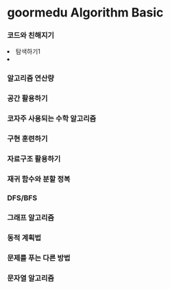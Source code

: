 
<h1> goormedu Algorithm Basic </h1>

<h3> 코드와 친해지기 </h3>

<ui>
  <li>탐색하기1<li>
</ui>

<h3> 알고리즘 연산량 </h3>

<h3> 공간 활용하기 </h3>

<h3> 코자주 사용되는 수학 알고리즘 </h3>

<h3> 구현 훈련하기 </h3>

<h3> 자료구조 활용하기 </h3>

<h3> 재귀 함수와 분할 정복 </h3>

<h3> DFS/BFS</h3>

<h3> 그래프 알고리즘 </h3>

<h3> 동적 계획법 </h3>

<h3> 문제를 푸는 다른 방법 </h3>

<h3> 문자열 알고리즘  </h3>

